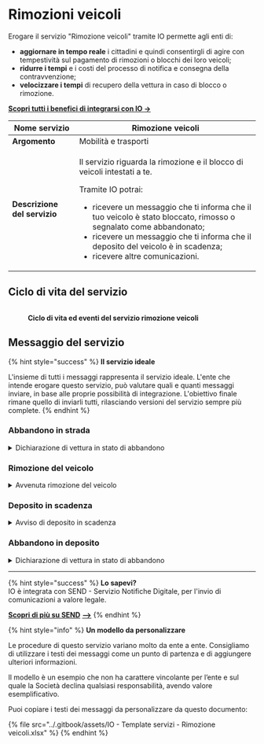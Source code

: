 # Rimozioni veicoli

Erogare il servizio "Rimozione veicoli" tramite IO permette agli enti di:

* **aggiornare in tempo reale** i cittadini e quindi consentirgli di agire con tempestività sul pagamento di rimozioni o blocchi dei loro veicoli;
* **ridurre i tempi** e i costi del processo di notifica e consegna della contravvenzione;
* **velocizzare i tempi** di recupero della vettura in caso di blocco o rimozione.

[**Scopri tutti i benefici di integrarsi con IO →** ](https://docs.pagopa.it/manuale-servizi/lapp-io/cose-io-e-qual-e-il-suo-obiettivo)

| **Nome servizio**            | Rimozione veicoli                                                                                                                                                                                                                                                                                                                                                              |
| ---------------------------- | ------------------------------------------------------------------------------------------------------------------------------------------------------------------------------------------------------------------------------------------------------------------------------------------------------------------------------------------------------------------------------ |
| **Argomento**                | Mobilità e trasporti                                                                                                                                                                                                                                                                                                                                                           |
| **Descrizione del servizio** | <p>Il servizio riguarda la rimozione e il blocco di veicoli intestati a te.</p><p></p><p>Tramite IO potrai:</p><ul><li>ricevere un messaggio che ti informa che il tuo veicolo è stato bloccato, rimosso o segnalato come abbandonato;</li><li>ricevere un messaggio che ti informa che il deposito del veicolo è in scadenza;</li><li>ricevere altre comunicazioni.</li></ul> |

## **Ciclo di vita del servizio**

<figure><img src="../.gitbook/assets/Mobilità e trasporti_Rimozione veicoli_X (1).png" alt=""><figcaption><p><strong>Ciclo di vita ed eventi del servizio rimozione veicoli</strong></p></figcaption></figure>

## Messaggio del servizio

{% hint style="success" %}
**Il servizio ideale**

L'insieme di tutti i messaggi rappresenta il servizio ideale. L'ente che intende erogare questo servizio, può valutare quali e quanti messaggi inviare, in base alle proprie possibilità di integrazione. L'obiettivo finale rimane quello di inviarli tutti, rilasciando versioni del servizio sempre più complete.
{% endhint %}

### Abbandono in strada

<details>

<summary>Dichiarazione di vettura in stato di abbandono</summary>

**🖋 Titolo del messaggio:** Il tuo veicolo risulta abbandonato

🗒 **Testo del messaggio**: Il veicolo targato \<targa> in \<indirizzo> è considerato in stato in abbandono.&#x20;

Per maggiori informazioni visita \[questo sito]\(URL).

**🪄 Pulsante**: n/a

***

**Destinatari**: Il cittadino che ha abbandonato un veicolo per strada.

**Quando inviarlo**: Quando il veicolo è stato ritrovato o segnalato.

**User story**: Come cittadino voglio ricevere notifica immediata se il mio veicolo sta per essere considerato abbandonato.

</details>

### Rimozione del veicolo

<details>

<summary>Avvenuta rimozione del veicolo</summary>

**🖋 Titolo del messaggio:** Il tuo veicolo è stato rimosso&#x20;

🗒 **Testo del messaggio**:  Il \<gg/mm/aaaa> alle \<hh:mm>, in \<indirizzo>, il veicolo targato \<targa> è stato rimosso.&#x20;

Il tuo veicolo si trova presso il deposito in \<indirizzo>.

Per maggiori informazioni visita \[questo sito]\(URL).

**🪄  Pulsante**: n/a

***

**Destinatari**: Il cittadino a cui è stato rimosso il veicolo in seguito a violazione del codice della strada.

**Quando inviarlo**: Quando è commessa la violazione del codice della strada e la rimozione è stata effettuata.

**User story**: Come cittadino voglio ricevere notifica immediata della violazione commessa e della rimozione avvenuta.

</details>

### Deposito in scadenza

<details>

<summary>Avviso di deposito in scadenza</summary>

**🖋 Titolo del messaggio:** Il deposito del tuo veicolo è in scadenza

🗒 **Testo del messaggio**:  Hai tempo fino al \<gg/mm/aaaa> per ritirare il veicolo targato \<numero targa> presso il deposito in \<indirizzo>.&#x20;

Potrai ritirarlo solo dopo avere pagato i costi di servizio e deposito.&#x20;

Per maggiori informazioni visita \[questo sito]\(URL).

**🪄 Pulsante**: n/a

***

**Destinatari**:  Il cittadino a cui è stato bloccato o rimosso il veicolo in seguito a violazione del codice della strada e non è andato a ritirarlo.

**Quando inviarlo**: Quando la scadenza del deposito si avvicina.

**User story**: Come cittadino voglio ricevere notifica immediata delle prossime scadenze.

</details>

### Abbandono in deposito

<details>

<summary>Dichiarazione di vettura in stato di abbandono</summary>

**🖋 Titolo del messaggio:** Il tuo veicolo risulta abbandonato

🗒 **Testo del messaggio**: Il veicolo targato \<targa> in \<indirizzo> è considerato in stato in abbandono.&#x20;

Per maggiori informazioni visita \[questo sito]\(URL).

**🪄 Pulsante**: n/a

***

**Destinatari**: Il cittadino che ha abbandonato un veicolo per strada o non lo ha mai ritirato dal deposito a fronte di una rimozione.

**Quando inviarlo**: Quando il veicolo è ritrovato oppure il termine del deposito è scaduto.

**User story**: Come cittadino voglio ricevere notifica immediata se il mio veicolo sta per essere considerato abbandonato.

</details>

***

{% hint style="success" %}
**Lo sapevi?**\
IO è integrata con SEND - Servizio Notifiche Digitale, per l'invio di comunicazioni a valore legale.

[**Scopri di più su SEND**](https://notifichedigitali.pagopa.it/) [**-->**](https://www.pagopa.it/it/prodotti-e-servizi/piattaforma-notifiche-digitali)
{% endhint %}

{% hint style="info" %}
**Un modello da personalizzare**

Le procedure di questo servizio variano molto da ente a ente. Consigliamo di utilizzare i testi dei messaggi come un punto di partenza e di aggiungere ulteriori informazioni.&#x20;

Il modello è un esempio che non ha carattere vincolante per l’ente e sul quale la Società declina qualsiasi responsabilità, avendo valore esemplificativo.

Puoi copiare i testi dei messaggi da personalizzare da questo documento:

{% file src="../.gitbook/assets/IO - Template servizi - Rimozione veicoli.xlsx" %}
{% endhint %}
